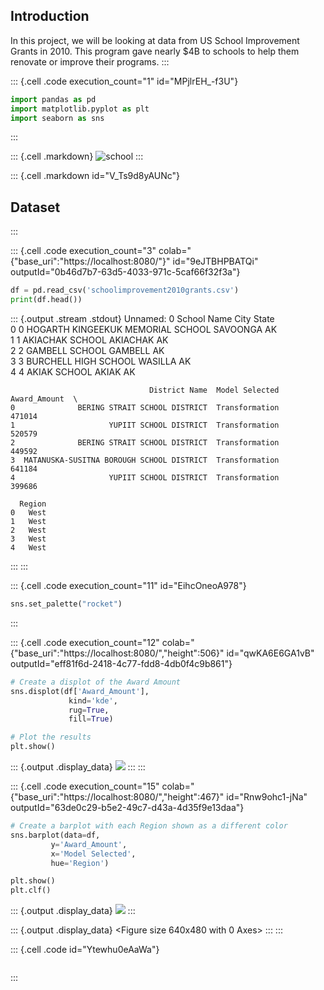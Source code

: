 ## Introduction

In this project, we will be looking at data from US School Improvement
Grants in 2010. This program gave nearly \$4B to schools to help them
renovate or improve their programs.
:::

::: {.cell .code execution_count="1" id="MPjlrEH_-f3U"}
``` python
import pandas as pd
import matplotlib.pyplot as plt
import seaborn as sns
```
:::

::: {.cell .markdown}
![school](vertopal_3cfe4f90602f4c2e9fb0fa8f50dddac6/c35c6dd7b9a4663ce36c113dafc0b97bb196a023.png)
:::

::: {.cell .markdown id="V_Ts9d8yAUNc"}
## Dataset
:::

::: {.cell .code execution_count="3" colab="{\"base_uri\":\"https://localhost:8080/\"}" id="9eJTBHPBATQi" outputId="0b46d7b7-63d5-4033-971c-5caf66f32f3a"}
``` python
df = pd.read_csv('schoolimprovement2010grants.csv')
print(df.head())
```

::: {.output .stream .stdout}
       Unnamed: 0                        School Name      City State  \
    0           0  HOGARTH KINGEEKUK MEMORIAL SCHOOL  SAVOONGA    AK   
    1           1                    AKIACHAK SCHOOL  AKIACHAK    AK   
    2           2                     GAMBELL SCHOOL   GAMBELL    AK   
    3           3               BURCHELL HIGH SCHOOL   WASILLA    AK   
    4           4                       AKIAK SCHOOL     AKIAK    AK   

                                   District Name  Model Selected  Award_Amount  \
    0              BERING STRAIT SCHOOL DISTRICT  Transformation        471014   
    1                     YUPIIT SCHOOL DISTRICT  Transformation        520579   
    2              BERING STRAIT SCHOOL DISTRICT  Transformation        449592   
    3  MATANUSKA-SUSITNA BOROUGH SCHOOL DISTRICT  Transformation        641184   
    4                     YUPIIT SCHOOL DISTRICT  Transformation        399686   

      Region  
    0   West  
    1   West  
    2   West  
    3   West  
    4   West  
:::
:::

::: {.cell .code execution_count="11" id="EihcOneoA978"}
``` python
sns.set_palette("rocket")
```
:::

::: {.cell .code execution_count="12" colab="{\"base_uri\":\"https://localhost:8080/\",\"height\":506}" id="qwKA6E6GA1vB" outputId="eff81f6d-2418-4c77-fdd8-4db0f4c9b861"}
``` python
# Create a displot of the Award Amount
sns.displot(df['Award_Amount'],
             kind='kde',
             rug=True,
             fill=True)

# Plot the results
plt.show()
```

::: {.output .display_data}
![](vertopal_3cfe4f90602f4c2e9fb0fa8f50dddac6/d0385e89ef7fb5277bafef2542dd31db13bcead3.png)
:::
:::

::: {.cell .code execution_count="15" colab="{\"base_uri\":\"https://localhost:8080/\",\"height\":467}" id="Rnw9ohc1-jNa" outputId="63de0c29-b5e2-49c7-d43a-4d35f9e13daa"}
``` python
# Create a barplot with each Region shown as a different color
sns.barplot(data=df,
         y='Award_Amount',
         x='Model Selected',
         hue='Region')

plt.show()
plt.clf()
```

::: {.output .display_data}
![](vertopal_3cfe4f90602f4c2e9fb0fa8f50dddac6/98588a0e24734c4197cb0cf8f99c3836588b5856.png)
:::

::: {.output .display_data}
    <Figure size 640x480 with 0 Axes>
:::
:::

::: {.cell .code id="Ytewhu0eAaWa"}
``` python
```
:::
